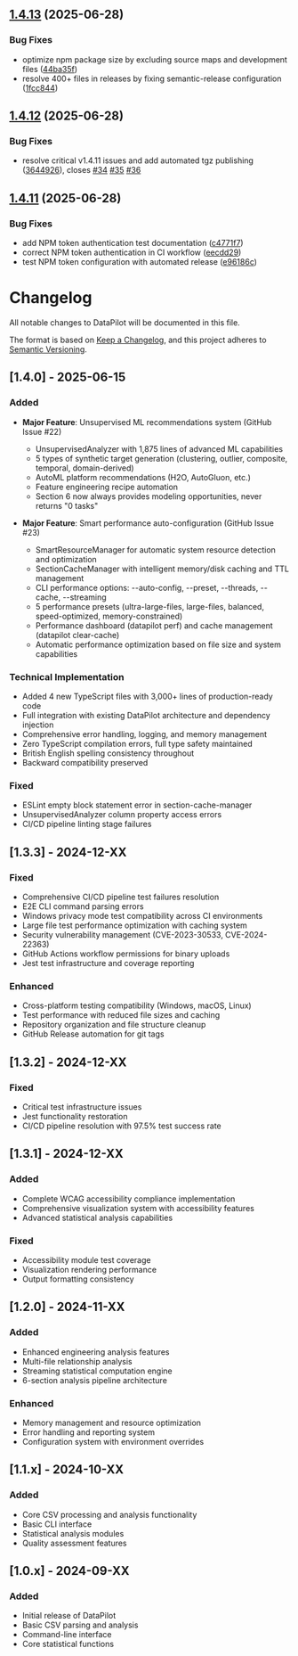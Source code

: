 ## [1.4.13](https://github.com/Mrassimo/datapilot/compare/v1.4.12...v1.4.13) (2025-06-28)


### Bug Fixes

* optimize npm package size by excluding source maps and development files ([44ba35f](https://github.com/Mrassimo/datapilot/commit/44ba35fa91a685687df76c331e46689a1f9212c3))
* resolve 400+ files in releases by fixing semantic-release configuration ([1fcc844](https://github.com/Mrassimo/datapilot/commit/1fcc844eec6ca87bd91720198d374f1167be6ece))

## [1.4.12](https://github.com/Mrassimo/datapilot/compare/v1.4.11...v1.4.12) (2025-06-28)


### Bug Fixes

* resolve critical v1.4.11 issues and add automated tgz publishing ([3644926](https://github.com/Mrassimo/datapilot/commit/3644926feb7ff5af70e5f58d4df630599ac71052)), closes [#34](https://github.com/Mrassimo/datapilot/issues/34) [#35](https://github.com/Mrassimo/datapilot/issues/35) [#36](https://github.com/Mrassimo/datapilot/issues/36)

## [1.4.11](https://github.com/Mrassimo/datapilot/compare/v1.4.10...v1.4.11) (2025-06-28)


### Bug Fixes

* add NPM token authentication test documentation ([c4771f7](https://github.com/Mrassimo/datapilot/commit/c4771f7f29aaf5745c8296b21bffd4e738d2552e))
* correct NPM token authentication in CI workflow ([eecdd29](https://github.com/Mrassimo/datapilot/commit/eecdd29fbf6a67f7ca00d41befacd7915ffeb340))
* test NPM token configuration with automated release ([e96186c](https://github.com/Mrassimo/datapilot/commit/e96186ccdea5266afa1b5eb7649c582b74457e33))

# Changelog

All notable changes to DataPilot will be documented in this file.

The format is based on [Keep a Changelog](https://keepachangelog.com/en/1.0.0/),
and this project adheres to [Semantic Versioning](https://semver.org/spec/v2.0.0.html).

## [1.4.0] - 2025-06-15

### Added
- **Major Feature**: Unsupervised ML recommendations system (GitHub Issue #22)
  - UnsupervisedAnalyzer with 1,875 lines of advanced ML capabilities
  - 5 types of synthetic target generation (clustering, outlier, composite, temporal, domain-derived)
  - AutoML platform recommendations (H2O, AutoGluon, etc.)
  - Feature engineering recipe automation
  - Section 6 now always provides modeling opportunities, never returns "0 tasks"

- **Major Feature**: Smart performance auto-configuration (GitHub Issue #23)
  - SmartResourceManager for automatic system resource detection and optimization
  - SectionCacheManager with intelligent memory/disk caching and TTL management
  - CLI performance options: --auto-config, --preset, --threads, --cache, --streaming
  - 5 performance presets (ultra-large-files, large-files, balanced, speed-optimized, memory-constrained)
  - Performance dashboard (datapilot perf) and cache management (datapilot clear-cache)
  - Automatic performance optimization based on file size and system capabilities

### Technical Implementation
- Added 4 new TypeScript files with 3,000+ lines of production-ready code
- Full integration with existing DataPilot architecture and dependency injection
- Comprehensive error handling, logging, and memory management
- Zero TypeScript compilation errors, full type safety maintained
- British English spelling consistency throughout
- Backward compatibility preserved

### Fixed
- ESLint empty block statement error in section-cache-manager
- UnsupervisedAnalyzer column property access errors
- CI/CD pipeline linting stage failures

## [1.3.3] - 2024-12-XX

### Fixed
- Comprehensive CI/CD pipeline test failures resolution
- E2E CLI command parsing errors
- Windows privacy mode test compatibility across CI environments
- Large file test performance optimization with caching system
- Security vulnerability management (CVE-2023-30533, CVE-2024-22363)
- GitHub Actions workflow permissions for binary uploads
- Jest test infrastructure and coverage reporting

### Enhanced
- Cross-platform testing compatibility (Windows, macOS, Linux)
- Test performance with reduced file sizes and caching
- Repository organization and file structure cleanup
- GitHub Release automation for git tags

## [1.3.2] - 2024-12-XX

### Fixed
- Critical test infrastructure issues
- Jest functionality restoration
- CI/CD pipeline resolution with 97.5% test success rate

## [1.3.1] - 2024-12-XX

### Added
- Complete WCAG accessibility compliance implementation
- Comprehensive visualization system with accessibility features
- Advanced statistical analysis capabilities

### Fixed
- Accessibility module test coverage
- Visualization rendering performance
- Output formatting consistency

## [1.2.0] - 2024-11-XX

### Added
- Enhanced engineering analysis features
- Multi-file relationship analysis
- Streaming statistical computation engine
- 6-section analysis pipeline architecture

### Enhanced
- Memory management and resource optimization
- Error handling and reporting system
- Configuration system with environment overrides

## [1.1.x] - 2024-10-XX

### Added
- Core CSV processing and analysis functionality
- Basic CLI interface
- Statistical analysis modules
- Quality assessment features

## [1.0.x] - 2024-09-XX

### Added
- Initial release of DataPilot
- Basic CSV parsing and analysis
- Command-line interface
- Core statistical functions
